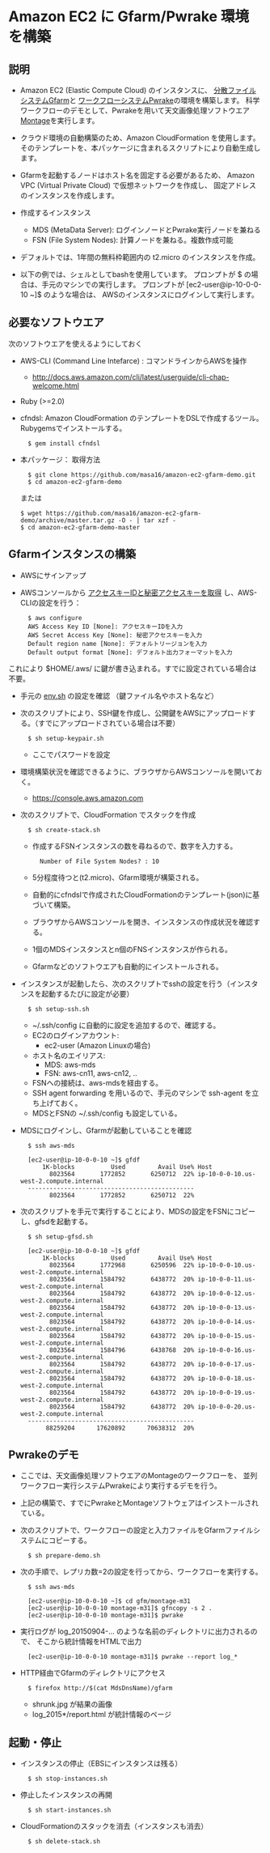 # Amazon EC2 に Gfarm/Pwrake 環境を構築
## 説明

* Amazon EC2 (Elastic Compute Cloud) のインスタンスに、
[分散ファイルシステムGfarm](http://oss-tsukuba.org/software/gfarm)と
[ワークフローシステムPwrake](http://masa16.github.io/pwrake/)の環境を構築します。
科学ワークフローのデモとして、Pwrakeを用いて天文画像処理ソフトウエア
[Montage](http://montage.ipac.caltech.edu/)を実行します。

* クラウド環境の自動構築のため、Amazon CloudFormation を使用します。
そのテンプレートを、本パッケージに含まれるスクリプトにより自動生成します。

* Gfarmを起動するノードはホスト名を固定する必要があるため、
Amazon VPC (Virtual Private Cloud) で仮想ネットワークを作成し、
固定アドレスのインスタンスを作成します。

* 作成するインスタンス
  * MDS (MetaData Server): ログインノードとPwrake実行ノードを兼ねる
  * FSN (File System Nodes): 計算ノードを兼ねる。複数作成可能

* デフォルトでは、1年間の無料枠範囲内の t2.micro のインスタンスを作成。

* 以下の例では、シェルとしてbashを使用しています。
プロンプトが $ の場合は、手元のマシンでの実行します。
プロンプトが [ec2-user@ip-10-0-0-10 ~]$ のような場合は、
AWSのインスタンスにログインして実行します。

## 必要なソフトウエア

次のソフトウエアを使えるようにしておく
* AWS-CLI (Command Line Intefarce) : コマンドラインからAWSを操作
  * http://docs.aws.amazon.com/cli/latest/userguide/cli-chap-welcome.html

* Ruby (>=2.0)

* cfndsl: Amazon CloudFormation のテンプレートをDSLで作成するツール。
Rubygemsでインストールする。

        $ gem install cfndsl

* 本パッケージ： 取得方法

        $ git clone https://github.com/masa16/amazon-ec2-gfarm-demo.git
        $ cd amazon-ec2-gfarm-demo
  または

      $ wget https://github.com/masa16/amazon-ec2-gfarm-demo/archive/master.tar.gz -O - | tar xzf -
      $ cd amazon-ec2-gfarm-demo-master

## Gfarmインスタンスの構築

* AWSにサインアップ

* AWSコンソールから
[アクセスキーIDと秘密アクセスキーを取得](http://docs.aws.amazon.com/AWSSimpleQueueService/latest/SQSGettingStartedGuide/AWSCredentials.html)
し、AWS-CLIの設定を行う：

        $ aws configure
        AWS Access Key ID [None]: アクセスキーIDを入力
        AWS Secret Access Key [None]: 秘密アクセスキーを入力
        Default region name [None]: デフォルトリージョンを入力
        Default output format [None]: デフォルト出力フォーマットを入力

これにより $HOME/.aws/ に鍵が書き込まれる。すでに設定されている場合は不要。

* 手元の [env.sh](https://github.com/masa16/amazon-ec2-gfarm-demo/blob/master/env.sh) の設定を確認
（鍵ファイル名やホスト名など）

* 次のスクリプトにより、SSH鍵を作成し、公開鍵をAWSにアップロードする。（すでにアップロードされている場合は不要）

        $ sh setup-keypair.sh

  * ここでパスワードを設定

* 環境構築状況を確認できるように、ブラウザからAWSコンソールを開いておく。
  * https://console.aws.amazon.com

* 次のスクリプトで、CloudFormation でスタックを作成

        $ sh create-stack.sh

    * 作成するFSNインスタンスの数を尋ねるので、数字を入力する。

            Number of File System Nodes? : 10

    * 5分程度待つと(t2.micro)、Gfarm環境が構築される。
    * 自動的にcfndslで作成されたCloudFormationのテンプレート(json)に基づいて構築。
    * ブラウザからAWSコンソールを開き、インスタンスの作成状況を確認する。
    * 1個のMDSインスタンスとn個のFNSインスタンスが作られる。
    * Gfarmなどのソフトウエアも自動的にインストールされる。

* インスタンスが起動したら、次のスクリプトでsshの設定を行う（インスタンスを起動するたびに設定が必要）

        $ sh setup-ssh.sh

    * ~/.ssh/config に自動的に設定を追加するので、確認する。
    * EC2のログインアカウント:
      * ec2-user (Amazon Linuxの場合)
    * ホスト名のエイリアス:
      * MDS: aws-mds
      * FSN: aws-cn11, aws-cn12, ..
    * FSNへの接続は、aws-mdsを経由する。
    * SSH agent forwarding を用いるので、手元のマシンで ssh-agent を立ち上げておく。
    * MDSとFSNの ~/.ssh/config も設定している。

* MDSにログインし、Gfarmが起動していることを確認

        $ ssh aws-mds

        [ec2-user@ip-10-0-0-10 ~]$ gfdf
            1K-blocks          Used         Avail Use% Host
              8023564       1772852       6250712  22% ip-10-0-0-10.us-west-2.compute.internal
        ----------------------------------------------
              8023564       1772852       6250712  22%

* 次のスクリプトを手元で実行することにより、MDSの設定をFSNにコピーし、gfsdを起動する。

        $ sh setup-gfsd.sh

        [ec2-user@ip-10-0-0-10 ~]$ gfdf
            1K-blocks          Used         Avail Use% Host
              8023564       1772968       6250596  22% ip-10-0-0-10.us-west-2.compute.internal
              8023564       1584792       6438772  20% ip-10-0-0-11.us-west-2.compute.internal
              8023564       1584792       6438772  20% ip-10-0-0-12.us-west-2.compute.internal
              8023564       1584792       6438772  20% ip-10-0-0-13.us-west-2.compute.internal
              8023564       1584792       6438772  20% ip-10-0-0-14.us-west-2.compute.internal
              8023564       1584792       6438772  20% ip-10-0-0-15.us-west-2.compute.internal
              8023564       1584796       6438768  20% ip-10-0-0-16.us-west-2.compute.internal
              8023564       1584792       6438772  20% ip-10-0-0-17.us-west-2.compute.internal
              8023564       1584792       6438772  20% ip-10-0-0-18.us-west-2.compute.internal
              8023564       1584792       6438772  20% ip-10-0-0-19.us-west-2.compute.internal
              8023564       1584792       6438772  20% ip-10-0-0-20.us-west-2.compute.internal
        ----------------------------------------------
             88259204      17620892      70638312  20%

## Pwrakeのデモ

* ここでは、天文画像処理ソフトウエアのMontageのワークフローを、
並列ワークフロー実行システムPwrakeにより実行するデモを行う。
* 上記の構築で、すでにPwrakeとMontageソフトウェアはインストールされている。
* 次のスクリプトで、ワークフローの設定と入力ファイルをGfarmファイルシステムにコピーする。

        $ sh prepare-demo.sh

* 次の手順で、レプリカ数=2の設定を行ってから、ワークフローを実行する。

        $ ssh aws-mds

        [ec2-user@ip-10-0-0-10 ~]$ cd gfm/montage-m31
        [ec2-user@ip-10-0-0-10 montage-m31]$ gfncopy -s 2 .
        [ec2-user@ip-10-0-0-10 montage-m31]$ pwrake

* 実行ログが log_20150904-... のような名前のディレクトリに出力されるので、
そこから統計情報をHTMLで出力

        [ec2-user@ip-10-0-0-10 montage-m31]$ pwrake --report log_*

* HTTP経由でGfarmのディレクトリにアクセス

        $ firefox http://$(cat MdsDnsName)/gfarm

  * shrunk.jpg が結果の画像
  * log_2015*/report.html が統計情報のページ

## 起動・停止

* インスタンスの停止（EBSにインスタンスは残る）

        $ sh stop-instances.sh

* 停止したインスタンスの再開

        $ sh start-instances.sh

* CloudFormationのスタックを消去（インスタンスも消去）

        $ sh delete-stack.sh

